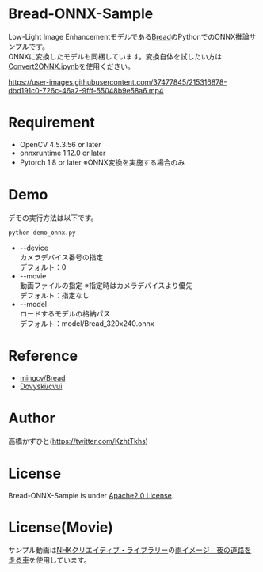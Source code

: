 # Bread-ONNX-Sample
Low-Light Image Enhancementモデルである[Bread](https://github.com/mingcv/bread)のPythonでのONNX推論サンプルです。<br>
ONNXに変換したモデルも同梱しています。変換自体を試したい方は[Convert2ONNX.ipynb](Convert2ONNX.ipynb)を使用ください。<br>

https://user-images.githubusercontent.com/37477845/215316878-dbd191c0-726c-46a2-9fff-55048b9e58a6.mp4

# Requirement 
* OpenCV 4.5.3.56 or later
* onnxruntime 1.12.0 or later
* Pytorch 1.8 or later ※ONNX変換を実施する場合のみ

# Demo
デモの実行方法は以下です。
```bash
python demo_onnx.py
```
* --device<br>
カメラデバイス番号の指定<br>
デフォルト：0
* --movie<br>
動画ファイルの指定 ※指定時はカメラデバイスより優先<br>
デフォルト：指定なし
* --model<br>
ロードするモデルの格納パス<br>
デフォルト：model/Bread_320x240.onnx

# Reference
* [mingcv/Bread](https://github.com/mingcv/bread)
* [Dovyski/cvui](https://github.com/Dovyski/cvui)

# Author
高橋かずひと(https://twitter.com/KzhtTkhs)
 
# License 
Bread-ONNX-Sample is under [Apache2.0 License](LICENSE).

# License(Movie)
サンプル動画は[NHKクリエイティブ・ライブラリー](https://www.nhk.or.jp/archives/creative/)の[雨イメージ　夜の道路を走る車](https://www2.nhk.or.jp/archives/creative/material/view.cgi?m=D0002161702_00000)を使用しています。
